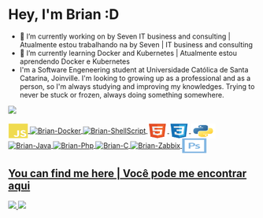 <h1>Hey, I'm Brian :D</h1>

- 🔭 I’m currently working on by Seven IT business and consulting | Atualmente estou trabalhando na by Seven | IT business and consulting
- 🌱 I’m currently learning Docker and Kubernetes | Atualmente estou aprendendo Docker e Kubernetes
- I'm a Software Engeneering student at Universidade Católica de Santa Catarina, Joinville. I'm looking to growing up as a professional and as a person, so I'm always studying and improving my knowledges. Trying to never be stuck or frozen, always doing something somewhere.
<div>
  <a href="https://github.com/brianrkleis">
  <img height="180em" src="https://github-readme-stats.vercel.app/api?username=brianrkleis&show_icons=true&theme=dark&include_all_commits=true&count_private=true"/>
</div>
<div style="display: inline_block"><br>
  <img align="center" alt="Brian-Js" height="30" width="40" src="https://raw.githubusercontent.com/devicons/devicon/master/icons/javascript/javascript-plain.svg">
  <img align="center" alt="Brian-Docker" height="30" width="50" src="https://img.shields.io/badge/Docker-2CA5E0?style=for-the-badge&logo=docker&logoColor=white">
  <img align="center" alt="Brian-ShellScript" height="30" width="50" src="https://img.shields.io/badge/Shell_Script-121011?style=for-the-badge&logo=gnu-bash&logoColor=white">
  <img align="center" alt="Brian-HTML" height="30" width="40" src="https://raw.githubusercontent.com/devicons/devicon/master/icons/html5/html5-original.svg">
  <img align="center" alt="Brian-CSS" height="30" width="40" src="https://raw.githubusercontent.com/devicons/devicon/master/icons/css3/css3-original.svg">
  <img align="center" alt="Brian-Python" height="30" width="50" src="https://raw.githubusercontent.com/devicons/devicon/master/icons/python/python-original.svg">
  <img align="center" alt="Brian-Java" height="30" width="50" src="https://img.shields.io/badge/Java-ED8B00?style=for-the-badge&logo=java&logoColor=white">
  <img align="center" alt="Brian-Php" height="30" width="50" src="https://img.shields.io/badge/PHP-777BB4?style=for-the-badge&logo=php&logoColor=white">
  <img align="center" alt="Brian-C" height="30" width="50" src="https://img.shields.io/badge/C-00599C?style=for-the-badge&logo=c&logoColor=white">
  <img align="center" alt="Brian-Zabbix" height="30" width="50" src="https://assets.zabbix.com/img/logo/zabbix_logo_500x131.png">
  <img align="center" alt="Brian-Photoshop" height="30" width="50" src="https://raw.githubusercontent.com/devicons/devicon/master/icons/photoshop/photoshop-line.svg">
</div>
<div>
  <h2>You can find me here | Você pode me encontrar aqui </h2>
  <a href='https://www.linkedin.com/in/brian-richard-kleis-3b7a051a4/'><img src='https://img.shields.io/badge/Brian%20Richard%20Kleis-blue?style=flat&logo=linkedin&labelColor=blue'</a>
  <img src='https://img.shields.io/badge/brian.kleis@gmail.com-red?style=flat&logo=gmail&labelColor=white'</a>

  
